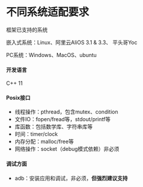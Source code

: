 # 不同系统适配要求

  框架已支持的系统

嵌入式系统：Linux、阿里云AliOS 3.1 & 3.3、 平头哥Yoc

PC系统：Windows、MacOS、ubuntu

#### 开发语言

C++ 11 

#### Posix接口

- 线程操作：pthread，包含mutex、condition
- 文件IO：fopen/fread等，stdout/printf等
- 库函数：包括数学库、字符串库等
- 时间：timer/clock
- 内存分配：malloc/free等
- 网络操作：socket（debug模式依赖）非必须

#### 调试方面

- adb：安装应用和调试，非必须，**但强烈建议支持**